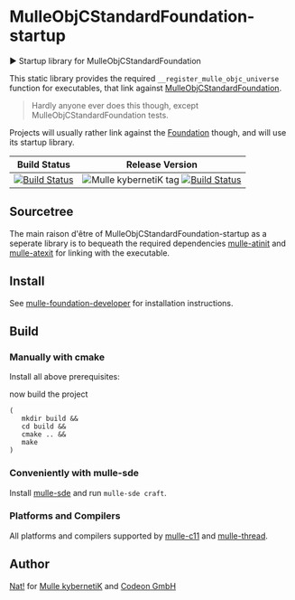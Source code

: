 # MulleObjCStandardFoundation-startup

▶️ Startup library for MulleObjCStandardFoundation

This static library provides the required `__register_mulle_objc_universe`
function for executables, that link against
[MulleObjCStandardFoundation](https://github.com/mulle-objc/MulleObjCStandardFoundation).

> Hardly anyone ever does this though, except MulleObjCStandardFoundation tests.

Projects will usually rather link against the
[Foundation](https://github.com/mulle-objc/Foundation) though, and will use
its startup library.



Build Status | Release Version
-------------|-----------------------------------
[![Build Status](https://travis-ci.org/MulleFoundation/MulleObjCStandardFoundation-startup.svg)](https://travis-ci.org/MulleFoundation/MulleObjCStandardFoundation-startup) | ![Mulle kybernetiK tag](https://img.shields.io/github/tag/MulleFoundation/MulleObjCStandardFoundation-startup.svg) [![Build Status](https://travis-ci.org/MulleFoundation/MulleObjCStandardFoundation-startup.svg?branch=release)](https://travis-ci.org/MulleFoundation/MulleObjCStandardFoundation-startup)


## Sourcetree

The main raison d'être of MulleObjCStandardFoundation-startup as a
seperate library is to bequeath the required dependencies
[mulle-atinit](//github.com/mulle-core/mulle-atinit) and
[mulle-atexit](//github.com/mulle-core/mulle-atexit) for linking with the
executable.


## Install

See [mulle-foundation-developer](//github.com/MulleFoundation/mulle-foundation-developer) for
installation instructions.


## Build

### Manually with cmake

Install all above prerequisites:

now build the project

```
(
   mkdir build &&
   cd build &&
   cmake .. &&
   make
)
```

### Conveniently with mulle-sde

Install [mulle-sde](//github.com/mulle-sde) and run `mulle-sde craft`.


### Platforms and Compilers

All platforms and compilers supported by
[mulle-c11](//github.com/mulle-c/mulle-c11/) and
[mulle-thread](//github.com/mulle-concurrent/mulle-thread/).


## Author

[Nat!](//www.mulle-kybernetik.com/weblog) for
[Mulle kybernetiK](//www.mulle-kybernetik.com) and
[Codeon GmbH](//www.codeon.de)

